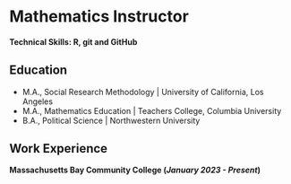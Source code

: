 # Mathematics Instructor

#### Technical Skills: R, git and GitHub 

## Education
- M.A., Social Research Methodology | University of California, Los Angeles							       		
- M.A., Mathematics Education	| Teachers College, Columbia University			        		
- B.A., Political Science | Northwestern University

## Work Experience
**Massachusetts Bay Community College (_January 2023 - Present_)**



